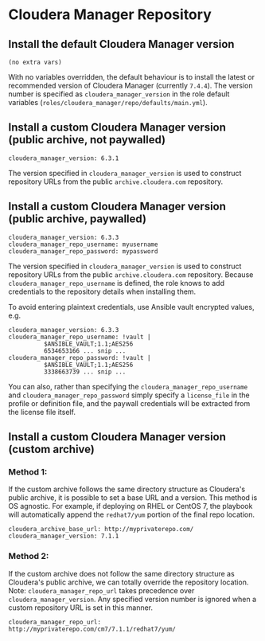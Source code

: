 
# Cloudera Manager Repository

## Install the default Cloudera Manager version

```
(no extra vars)
```

With no variables overridden, the default behaviour is to install the latest or recommended version of Cloudera Manager (currently `7.4.4`). The version number is specified as `cloudera_manager_version` in the role default variables (`roles/cloudera_manager/repo/defaults/main.yml`).

## Install a custom Cloudera Manager version (public archive, not paywalled)

```
cloudera_manager_version: 6.3.1
```

The version specified in `cloudera_manager_version` is used to construct repository URLs from the public `archive.cloudera.com` repository.

## Install a custom Cloudera Manager version (public archive, paywalled)

```
cloudera_manager_version: 6.3.3
cloudera_manager_repo_username: myusername
cloudera_manager_repo_password: mypassword
```

The version specified in `cloudera_manager_version` is used to construct repository URLs from the public `archive.cloudera.com` repository. Because `cloudera_manager_repo_username` is defined, the role knows to add credentials to the repository details when installing them.

To avoid entering plaintext credentials, use Ansible vault encrypted values, e.g.

```
cloudera_manager_version: 6.3.3
cloudera_manager_repo_username: !vault |
          $ANSIBLE_VAULT;1.1;AES256
          6534653166 ... snip ...
cloudera_manager_repo_password: !vault |
          $ANSIBLE_VAULT;1.1;AES256
          3338663739 ... snip ...
```

You can also, rather than specifying the `cloudera_manager_repo_username` and `cloudera_manager_repo_password` simply specify a `license_file` in the profile or definition file, and the paywall credentials will be extracted from the license file itself.

## Install a custom Cloudera Manager version (custom archive)

### Method 1:

If the custom archive follows the same directory structure as Cloudera's public archive, it is possible to set a base URL
and a version. This method is OS agnostic. For example, if deploying on RHEL or CentOS 7, the playbook will automatically append
the `redhat7/yum` portion of the final repo location.

```
cloudera_archive_base_url: http://myprivaterepo.com/
cloudera_manager_version: 7.1.1
```

### Method 2:

If the custom archive does not follow the same directory structure as Cloudera's public archive, we can totally override the
repository location. Note: `cloudera_manager_repo_url` takes precedence over `cloudera_manager_version`. Any specified version number is ignored when a custom repository URL is set in this manner.

```
cloudera_manager_repo_url: http://myprivaterepo.com/cm7/7.1.1/redhat7/yum/
```
